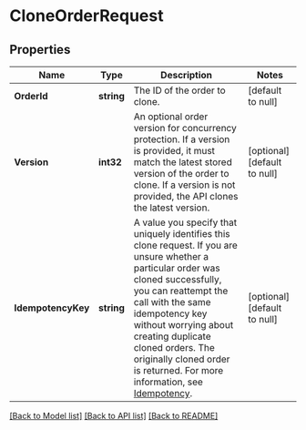 # CloneOrderRequest

## Properties

 Name               | Type       | Description                                                                                                                                                                                                                                                                                                                                                                                                 | Notes                        
--------------------|------------|-------------------------------------------------------------------------------------------------------------------------------------------------------------------------------------------------------------------------------------------------------------------------------------------------------------------------------------------------------------------------------------------------------------|------------------------------
 **OrderId**        | **string** | The ID of the order to clone.                                                                                                                                                                                                                                                                                                                                                                               | [default to null]            
 **Version**        | **int32**  | An optional order version for concurrency protection.  If a version is provided, it must match the latest stored version of the order to clone.  If a version is not provided, the API clones the latest version.                                                                                                                                                                                           | [optional] [default to null] 
 **IdempotencyKey** | **string** | A value you specify that uniquely identifies this clone request.  If you are unsure whether a particular order was cloned successfully, you can reattempt the call with the same idempotency key without worrying about creating duplicate cloned orders. The originally cloned order is returned.  For more information, see [Idempotency](https://developer.squareup.com/docs/basics/api101/idempotency). | [optional] [default to null] 

[[Back to Model list]](../README.md#documentation-for-models) [[Back to API list]](../README.md#documentation-for-api-endpoints) [[Back to README]](../README.md)

